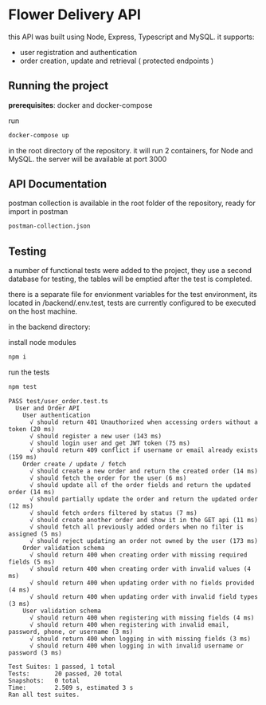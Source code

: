 # Flower Delivery API

this API was built using Node, Express, Typescript and MySQL. it supports:

 - user registration and authentication
 - order creation, update and retrieval ( protected endpoints )


## Running the project
**prerequisites**: docker and docker-compose

run
```bash
docker-compose up
```
in the root directory of the repository. it will run 2 containers, for Node and MySQL.
the server will be available at port 3000


## API Documentation

postman collection is available in the root folder of the repository, ready for import in postman
```bash
postman-collection.json
```

## Testing

a number of functional tests were added to the project, they use a second database for testing, the tables will be emptied after the test is completed.

there is a separate file for envionment variables for the test environment, its located in /backend/.env.test, tests are currently configured to be executed on the host machine.

in the backend directory: 

install node modules
```bash
npm i
```

run the tests
```bash
npm test
```

```code
PASS test/user_order.test.ts
  User and Order API
    User authentication
      √ should return 401 Unauthorized when accessing orders without a token (20 ms)
      √ should register a new user (143 ms)
      √ should login user and get JWT token (75 ms)
      √ should return 409 conflict if username or email already exists (159 ms)
    Order create / update / fetch
      √ should create a new order and return the created order (14 ms)
      √ should fetch the order for the user (6 ms)
      √ should update all of the order fields and return the updated order (14 ms)
      √ should partially update the order and return the updated order (12 ms)
      √ should fetch orders filtered by status (7 ms)
      √ should create another order and show it in the GET api (11 ms)
      √ should fetch all previously added orders when no filter is assigned (5 ms)
      √ should reject updating an order not owned by the user (173 ms)
    Order validation schema
      √ should return 400 when creating order with missing required fields (5 ms)
      √ should return 400 when creating order with invalid values (4 ms)
      √ should return 400 when updating order with no fields provided (4 ms)
      √ should return 400 when updating order with invalid field types (3 ms)
    User validation schema
      √ should return 400 when registering with missing fields (4 ms)
      √ should return 400 when registering with invalid email, password, phone, or username (3 ms)
      √ should return 400 when logging in with missing fields (3 ms)
      √ should return 400 when logging in with invalid username or password (3 ms)

Test Suites: 1 passed, 1 total
Tests:       20 passed, 20 total
Snapshots:   0 total
Time:        2.509 s, estimated 3 s
Ran all test suites.
